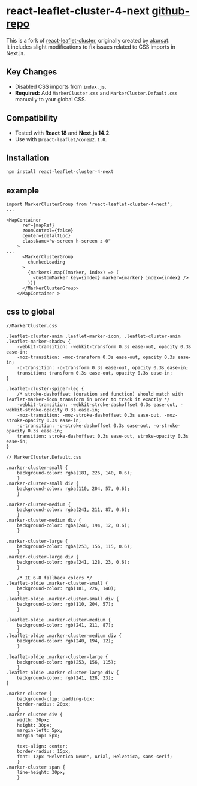 # react-leaflet-cluster-4-next [github-repo](https://github.com/dandaniel5/react-leaflet-cluster-4-next)

This is a fork of [react-leaflet-cluster](https://www.npmjs.com/package/react-leaflet-cluster), originally created by [akursat](https://github.com/akursat/react-leaflet-cluster).  
It includes slight modifications to fix issues related to CSS imports in Next.js.


## Key Changes
- Disabled CSS imports from `index.js`.
- **Required:** Add `MarkerCluster.css` and `MarkerCluster.Default.css` manually to your global CSS.

## Compatibility
- Tested with **React 18** and **Next.js 14.2**.
- Use with `@react-leaflet/core@2.1.0`.

## Installation

```bash
npm install react-leaflet-cluster-4-next
```
## example
```
import MarkerClusterGroup from 'react-leaflet-cluster-4-next';
...

<MapContainer
      ref={mapRef}
      zoomControl={false}
      center={defaltLoc}
      className="w-screen h-screen z-0"
    >
...
      <MarkerClusterGroup
        chunkedLoading
      >
        {markers?.map((marker, index) => (
          <CustomMarker key={index} marker={marker} index={index} />
        ))}
      </MarkerClusterGroup>
    </MapContainer >

```
## css to global
```
//MarkerCluster.css 

.leaflet-cluster-anim .leaflet-marker-icon, .leaflet-cluster-anim .leaflet-marker-shadow {
	-webkit-transition: -webkit-transform 0.3s ease-out, opacity 0.3s ease-in;
	-moz-transition: -moz-transform 0.3s ease-out, opacity 0.3s ease-in;
	-o-transition: -o-transform 0.3s ease-out, opacity 0.3s ease-in;
	transition: transform 0.3s ease-out, opacity 0.3s ease-in;
}

.leaflet-cluster-spider-leg {
	/* stroke-dashoffset (duration and function) should match with leaflet-marker-icon transform in order to track it exactly */
	-webkit-transition: -webkit-stroke-dashoffset 0.3s ease-out, -webkit-stroke-opacity 0.3s ease-in;
	-moz-transition: -moz-stroke-dashoffset 0.3s ease-out, -moz-stroke-opacity 0.3s ease-in;
	-o-transition: -o-stroke-dashoffset 0.3s ease-out, -o-stroke-opacity 0.3s ease-in;
	transition: stroke-dashoffset 0.3s ease-out, stroke-opacity 0.3s ease-in;
}

// MarkerCluster.Default.css

.marker-cluster-small {
	background-color: rgba(181, 226, 140, 0.6);
	}
.marker-cluster-small div {
	background-color: rgba(110, 204, 57, 0.6);
	}

.marker-cluster-medium {
	background-color: rgba(241, 211, 87, 0.6);
	}
.marker-cluster-medium div {
	background-color: rgba(240, 194, 12, 0.6);
	}

.marker-cluster-large {
	background-color: rgba(253, 156, 115, 0.6);
	}
.marker-cluster-large div {
	background-color: rgba(241, 128, 23, 0.6);
	}

	/* IE 6-8 fallback colors */
.leaflet-oldie .marker-cluster-small {
	background-color: rgb(181, 226, 140);
	}
.leaflet-oldie .marker-cluster-small div {
	background-color: rgb(110, 204, 57);
	}

.leaflet-oldie .marker-cluster-medium {
	background-color: rgb(241, 211, 87);
	}
.leaflet-oldie .marker-cluster-medium div {
	background-color: rgb(240, 194, 12);
	}

.leaflet-oldie .marker-cluster-large {
	background-color: rgb(253, 156, 115);
	}
.leaflet-oldie .marker-cluster-large div {
	background-color: rgb(241, 128, 23);
}

.marker-cluster {
	background-clip: padding-box;
	border-radius: 20px;
	}
.marker-cluster div {
	width: 30px;
	height: 30px;
	margin-left: 5px;
	margin-top: 5px;

	text-align: center;
	border-radius: 15px;
	font: 12px "Helvetica Neue", Arial, Helvetica, sans-serif;
	}
.marker-cluster span {
	line-height: 30px;
	}
```
